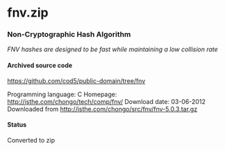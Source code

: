 # fnv.zip #

### Non-Cryptographic Hash Algorithm ###

*FNV hashes are designed to be fast while maintaining a low collision rate*

#### Archived source code ####
https://github.com/cod5/public-domain/tree/fnv

Programming language: C
Homepage: http://isthe.com/chongo/tech/comp/fnv/
Download date: 03-06-2012
Downloaded from http://isthe.com/chongo/src/fnv/fnv-5.0.3.tar.gz

#### Status ####
Converted to zip

